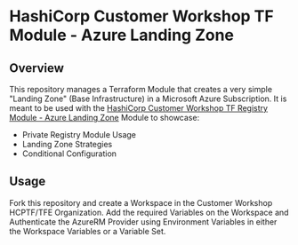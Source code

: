 # HashiCorp Customer Workshop TF Module - Azure Landing Zone

## Overview

This repository manages a Terraform Module that creates a very simple "Landing Zone" (Base Infrastructure) in a Microsoft Azure Subscription. It is meant to be used with the [HashiCorp Customer Workshop TF Registry Module - Azure Landing Zone](https://github.com/leefowlercu/hashicorp-workshop-tf-registry-module-azure-landing-zone) Module to showcase:

- Private Registry Module Usage
- Landing Zone Strategies
- Conditional Configuration

## Usage

Fork this repository and create a Workspace in the Customer Workshop HCPTF/TFE Organization. Add the required Variables on the Workspace and Authenticate the AzureRM Provider using Environment Variables in either the Workspace Variables or a Variable Set.
